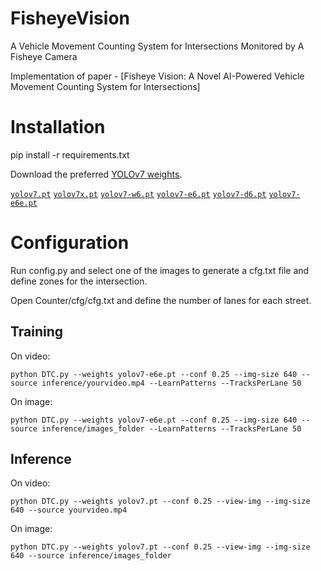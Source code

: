 # FisheyeVision
A Vehicle Movement Counting System for Intersections Monitored by A Fisheye Camera

Implementation of paper - [Fisheye Vision: A Novel AI-Powered Vehicle Movement Counting System for Intersections]

# Installation
pip install -r requirements.txt

Download the preferred [YOLOv7 weights](https://github.com/WongKinYiu/yolov7).

[`yolov7.pt`](https://github.com/WongKinYiu/yolov7/releases/download/v0.1/yolov7.pt) [`yolov7x.pt`](https://github.com/WongKinYiu/yolov7/releases/download/v0.1/yolov7x.pt) [`yolov7-w6.pt`](https://github.com/WongKinYiu/yolov7/releases/download/v0.1/yolov7-w6.pt) [`yolov7-e6.pt`](https://github.com/WongKinYiu/yolov7/releases/download/v0.1/yolov7-e6.pt) [`yolov7-d6.pt`](https://github.com/WongKinYiu/yolov7/releases/download/v0.1/yolov7-d6.pt) [`yolov7-e6e.pt`](https://github.com/WongKinYiu/yolov7/releases/download/v0.1/yolov7-e6e.pt)

# Configuration
Run config.py and select one of the images to generate a cfg.txt file and define zones for the intersection.

Open Counter/cfg/cfg.txt and define the number of lanes for each street.

## Training
On video:
``` shell
python DTC.py --weights yolov7-e6e.pt --conf 0.25 --img-size 640 --source inference/yourvideo.mp4 --LearnPatterns --TracksPerLane 50
```
On image:
``` shell
python DTC.py --weights yolov7-e6e.pt --conf 0.25 --img-size 640 --source inference/images_folder --LearnPatterns --TracksPerLane 50
```

## Inference
On video:
``` shell
python DTC.py --weights yolov7.pt --conf 0.25 --view-img --img-size 640 --source yourvideo.mp4
```
On image:
``` shell
python DTC.py --weights yolov7.pt --conf 0.25 --view-img --img-size 640 --source inference/images_folder
```
